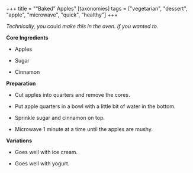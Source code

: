 +++
title = "“Baked” Apples"
[taxonomies]
tags = ["vegetarian", "dessert", "apple", "microwave", "quick", "healthy"]
+++

_Technically, you_ could _make this in the oven. If you wanted to._

**Core Ingredients**

- Apples

- Sugar

- Cinnamon

**Preparation**

- Cut apples into quarters and remove the cores.

- Put apple quarters in a bowl with a little bit of water in the bottom.

- Sprinkle sugar and cinnamon on top.

- Microwave 1 minute at a time until the apples are mushy.

**Variations**

- Goes well with ice cream.

- Goes well with yogurt.

